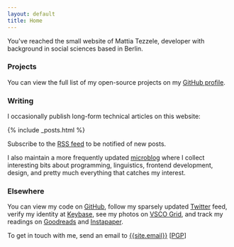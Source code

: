 ```yaml
---
layout: default
title: Home
---
```


You've reached the small website of Mattia Tezzele, developer with background in social sciences based in Berlin.

### Projects

You can view the full list of my open-source projects on my [GitHub profile](http://github.com/mrzool).

### Writing

I occasionally publish long-form technical articles on this website:

{% include _posts.html %}

Subscribe to the [RSS feed](/feed.xml) to be notified of new posts.

I also maintain a more frequently updated [microblog](http://notes.mrzool.cc) where I collect interesting bits about programming, linguistics, frontend development, design, and pretty much everything that catches my interest.

### Elsewhere

You can view my code on [GitHub](http://github.com/mrzool), follow my sparsely updated [Twitter](http://twitter.com/mrzool_) feed, verify my identity at [Keybase](https://keybase.io/zool), see my photos on [VSCO Grid](https://mrzool.vsco.co/), and track my readings on [Goodreads](http://www.goodreads.com/mrzool) and [Instapaper](https://www.instapaper.com/p/__zool).

To get in touch with me, send an email to [{{site.email}}](mailto:{{site.email}}) [[PGP](https://keybase.io/zool/key.asc)]
